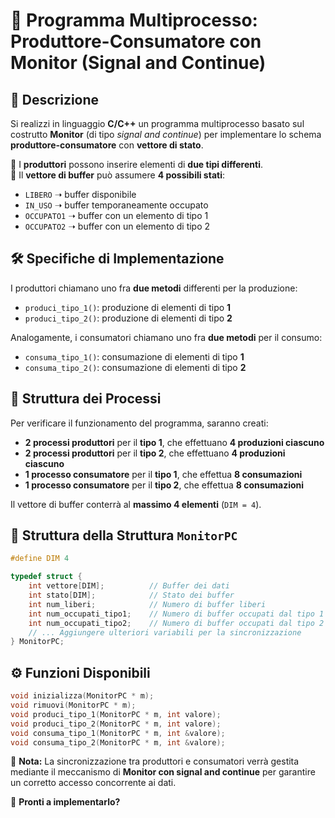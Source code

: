 # 📌 Programma Multiprocesso: Produttore-Consumatore con Monitor (Signal and Continue)

## 📖 Descrizione
Si realizzi in linguaggio **C/C++** un programma multiprocesso basato sul costrutto **Monitor** (di tipo _signal and continue_) per implementare lo schema **produttore-consumatore** con **vettore di stato**.

🔹 I **produttori** possono inserire elementi di **due tipi differenti**.<br>
🔹 Il **vettore di buffer** può assumere **4 possibili stati**:
   - `LIBERO` ➝ buffer disponibile
   - `IN_USO` ➝ buffer temporaneamente occupato
   - `OCCUPATO1` ➝ buffer con un elemento di tipo 1
   - `OCCUPATO2` ➝ buffer con un elemento di tipo 2

## 🛠️ Specifiche di Implementazione
I produttori chiamano uno fra **due metodi** differenti per la produzione:
- `produci_tipo_1()`: produzione di elementi di tipo **1**
- `produci_tipo_2()`: produzione di elementi di tipo **2**

Analogamente, i consumatori chiamano uno fra **due metodi** per il consumo:
- `consuma_tipo_1()`: consumazione di elementi di tipo **1**
- `consuma_tipo_2()`: consumazione di elementi di tipo **2**

## 👥 Struttura dei Processi
Per verificare il funzionamento del programma, saranno creati:
- **2 processi produttori** per il **tipo 1**, che effettuano **4 produzioni ciascuno**
- **2 processi produttori** per il **tipo 2**, che effettuano **4 produzioni ciascuno**
- **1 processo consumatore** per il **tipo 1**, che effettua **8 consumazioni**
- **1 processo consumatore** per il **tipo 2**, che effettua **8 consumazioni**

Il vettore di buffer conterrà al **massimo 4 elementi** (`DIM = 4`).

## 📝 Struttura della Struttura `MonitorPC`
```cpp
#define DIM 4

typedef struct {
    int vettore[DIM];          // Buffer dei dati
    int stato[DIM];            // Stato dei buffer
    int num_liberi;            // Numero di buffer liberi
    int num_occupati_tipo1;    // Numero di buffer occupati dal tipo 1
    int num_occupati_tipo2;    // Numero di buffer occupati dal tipo 2
    // ... Aggiungere ulteriori variabili per la sincronizzazione
} MonitorPC;
```

## ⚙️ Funzioni Disponibili
```cpp
void inizializza(MonitorPC * m);
void rimuovi(MonitorPC * m);
void produci_tipo_1(MonitorPC * m, int valore);
void produci_tipo_2(MonitorPC * m, int valore);
void consuma_tipo_1(MonitorPC * m, int &valore);
void consuma_tipo_2(MonitorPC * m, int &valore);
```

📌 **Nota:** La sincronizzazione tra produttori e consumatori verrà gestita mediante il meccanismo di **Monitor con signal and continue** per garantire un corretto accesso concorrente ai dati.

🚀 **Pronti a implementarlo?**

